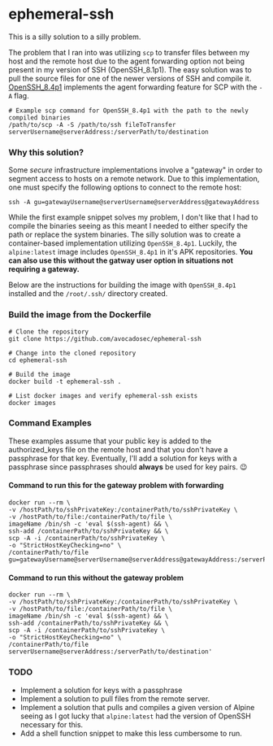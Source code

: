 # ephemeral-ssh
This is a silly solution to a silly problem.

The problem that I ran into was utilizing `scp` to transfer files between my host and the remote host due to the agent forwarding option not being present in my version of SSH (OpenSSH_8.1p1). The easy solution was to pull the source files for one of the newer versions of SSH and compile it. [OpenSSH_8.4p1](https://www.openssh.com/txt/release-8.4) implements the agent forwarding feature for SCP with the `-A` flag.

```shell
# Example scp command for OpenSSH_8.4p1 with the path to the newly compiled binaries
/path/to/scp -A -S /path/to/ssh fileToTransfer serverUsername@serverAddress:/serverPath/to/destination
```

### Why this solution?
Some _secure_ infrastructure implementations involve a "gateway" in order to segment access to hosts on a remote network. Due to this implementation, one must specify the following options to connect to the remote host: 

```console
ssh -A gu=gatewayUsername@serverUsername@serverAddress@gatewayAddress
```

While the first example snippet solves my problem, I don't like that I had to compile the binaries seeing as this meant I needed to either specify the path or replace the system binaries. The silly solution was to create a container-based implementation utilizing `OpenSSH_8.4p1`. Luckily, the `alpine:latest` image includes `OpenSSH_8.4p1` in it's APK repositories. **You can also use this without the gatway user option in situations not requiring a gateway.**

Below are the instructions for building the image with `OpenSSH_8.4p1` installed and the `/root/.ssh/` directory created.

### Build the image from the Dockerfile
```shell
# Clone the repository
git clone https://github.com/avocadosec/ephemeral-ssh

# Change into the cloned repository
cd ephemeral-ssh

# Build the image
docker build -t ephemeral-ssh .

# List docker images and verify ephemeral-ssh exists
docker images
```
### Command Examples
These examples assume that your public key is added to the authorized_keys file on the remote host and that you don't have a passphrase for that key. Eventually, I'll add a solution for keys with a passphrase since passphrases should **always** be used for key pairs. :wink:

#### Command to run this for the gateway problem with forwarding
```shell
docker run --rm \
-v /hostPath/to/sshPrivateKey:/containerPath/to/sshPrivateKey \
-v /hostPath/to/file:/containerPath/to/file \
imageName /bin/sh -c 'eval $(ssh-agent) && \
ssh-add /containerPath/to/sshPrivateKey && \
scp -A -i /containerPath/to/sshPrivateKey \
-o "StrictHostKeyChecking=no" \
/containerPath/to/file gu=gatewayUsername@serverUsername@serverAddress@gatewayAddress:/serverPath/to/destination'
```

#### Command to run this without the gateway problem
```shell
docker run --rm \
-v /hostPath/to/sshPrivateKey:/containerPath/to/sshPrivateKey \
-v /hostPath/to/file:/containerPath/to/file \
imageName /bin/sh -c 'eval $(ssh-agent) && \
ssh-add /containerPath/to/sshPrivateKey && \
scp -A -i /containerPath/to/sshPrivateKey \
-o "StrictHostKeyChecking=no" \
/containerPath/to/file serverUsername@serverAddress:/serverPath/to/destination'
```

### TODO
- Implement a solution for keys with a passphrase
- Implement a solution to pull files from the remote server.
- Implement a solution that pulls and compiles a given version of Alpine seeing as I got lucky that `alpine:latest` had the version of OpenSSH necessary for this.
- Add a shell function snippet to make this less cumbersome to run.
